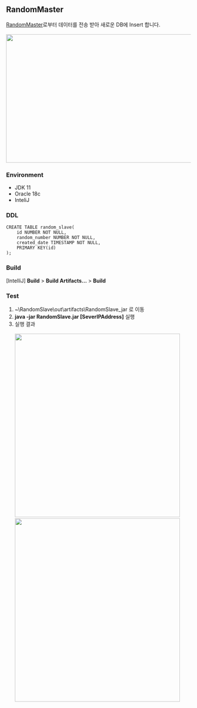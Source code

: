 ## RandomMaster
<a href="https://github.com/eb-silverstar/RandomMaster">RandomMaster</a>로부터 데이터를 전송 받아 새로운 DB에 Insert 합니다.
<br><br><img src="https://user-images.githubusercontent.com/97152402/160886182-62037a99-18f0-4518-88c1-8bf5a526186d.png" width="900" height="350">


### Environment
- JDK 11
- Oracle 18c
- InteliJ

### DDL
```
CREATE TABLE random_slave(
    id NUMBER NOT NULL,
    random_number NUMBER NOT NULL,
    created_date TIMESTAMP NOT NULL,
    PRIMARY KEY(id)
);
```

### Build
[IntelliJ] **Build** > **Build Artifacts...** > **Build**

### Test
1. ~\RandomSlave\out\artifacts\RandomSlave_jar 로 이동
2. **java -jar RandomSlave.jar [SeverIPAddress]** 실행
3. 실행 결과
<br><br><img src="https://user-images.githubusercontent.com/97152402/160886752-e4296956-fdce-4ce4-ad78-7840a03e6adf.png" width="450" height="500"> <img src="https://user-images.githubusercontent.com/97152402/160887069-a562c1ed-b84b-42ff-96cc-78e01becfddb.png" width="450" height="500">
